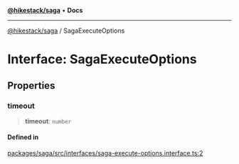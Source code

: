 [**@hikestack/saga**](/official/reference/saga/index.md) • **Docs**

***

[@hikestack/saga](/official/reference/saga/globals.md) / SagaExecuteOptions

# Interface: SagaExecuteOptions

## Properties

### timeout

> **timeout**: `number`

#### Defined in

[packages/saga/src/interfaces/saga-execute-options.interface.ts:2](https://github.com/hikestack/hike/blob/f4b2991827d0518d26a98943c6929d7779aa398c/packages/saga/src/interfaces/saga-execute-options.interface.ts#L2)
